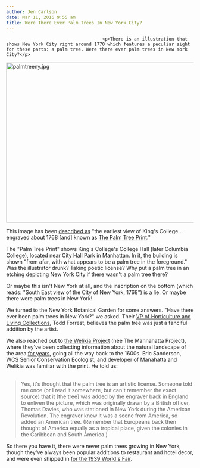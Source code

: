 ```yaml
---
author: Jen Carlson
date: Mar 11, 2016 9:55 am
title: Were There Ever Palm Trees In New York City?
---
```


	
										<p>There is an illustration that shows New York City right around 1770 which features a peculiar sight for these parts: a palm tree. Were there ever palm trees in New York City?</p>

<p><span class="mt-enclosure mt-enclosure-image" style="display: inline;"> <img alt="palmtreeny.jpg" src="https://web.archive.org/web/20170621052515im_/http://gothamist.com/attachments/arts_jen/palmtreeny.jpg" width="640" height="430" class="image-none"> </span></p>

<p>This image has been <a href="https://web.archive.org/web/20170621052515/https://books.google.com/books?id=DY0hAQAAMAAJ&amp;pg=PA928&amp;lpg=PA928&amp;dq=%22palm+tree+print%22+%22new+york%22+columbia&amp;source=bl&amp;ots=RayMgDJ6P-&amp;sig=Se6c6O3BYWihrGu5fnHsRkX3nuM&amp;hl=en&amp;sa=X&amp;ved=0ahUKEwi47dah87bLAhUI3mMKHaPaAEMQ6AEIKjAC#v=onepage&amp;q=%22palm%20tree%20print%22%20%22new%20york%22%20columbia&amp;f=false">described as</a> &quot;the earliest view of King&apos;s College... engraved about 1768 [and] known as <a href="https://web.archive.org/web/20170621052515/http://www.wikicu.com/Palm_Tree_Print">The Palm Tree Print</a>.&quot;</p>

<p>The &quot;Palm Tree Print&quot; shows King&apos;s College&apos;s College Hall (later Columbia College), located near City Hall Park in Manhattan. In it, the building is shown &quot;from afar, with what appears to be a palm tree in the foreground.&quot; Was the illustrator drunk? Taking poetic license? Why put a palm tree in an etching depicting New York City if there wasn&apos;t a palm tree there? </p>

<p>Or maybe this isn&apos;t New York at all, and the inscription on the bottom (which reads: &quot;South East view of the City of New York, 1768&quot;) is a lie. Or maybe there were palm trees in New York!</p>

<p>We turned to the New York Botanical Garden for some answers. &quot;Have there ever been palm trees in New York?&quot; we asked. Their <a href="https://web.archive.org/web/20170621052515/http://www.nybg.org/gardens/curator_profile.php?id_instructor=9">VP of Horticulture and Living Collections</a>, Todd Forrest, believes the palm tree was just a fanciful addition by the artist. </p>

<p>We also reached out to <a href="https://web.archive.org/web/20170621052515/https://welikia.org/">the Welikia Project</a> (n&#xE9;e The Mannahatta Project), where they&apos;ve been collecting information about the natural landscape of the area <a href="https://web.archive.org/web/20170621052515/http://gothamist.com/2015/09/28/nyc_1609_map.php">for years</a>, going all the way back to the 1600s. Eric Sanderson, WCS Senior Conservation Ecologist, and developer of Manahatta and Welikia was familiar with the print. He told us:<br>
 <br>
</p><blockquote>Yes, it&apos;s thought that the palm tree is an artistic license.  Someone told me once (or I read it somewhere, but can&apos;t remember the exact source) that it [the tree] was added by the engraver back in England to enliven the picture, which was originally drawn by a British officer, Thomas Davies, who was stationed in New York during the American Revolution. The engraver knew it was a scene from America, so added an American tree. (Remember that Europeans back then thought of America equally as a tropical place, given the colonies in the Caribbean and South America.)</blockquote><p></p>

<p>So there you have it, there were never palm trees growing in New York, though they&apos;ve always been popular additions to restaurant and hotel decor, and were even shipped in <a href="https://web.archive.org/web/20170621052515/http://collections-static-6.mcny.org/Collection/Florida-Building-at-the-1939-New-York-World&apos;s-Fair-2F3XC5835VKE.html">for the 1939 World&apos;s Fair</a>.</p>					
										
									
				
